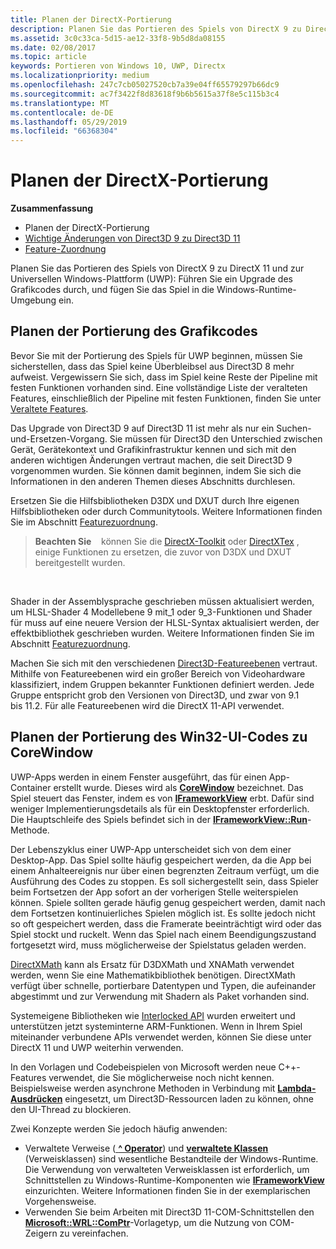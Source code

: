 ```yaml
---
title: Planen der DirectX-Portierung
description: Planen Sie das Portieren des Spiels von DirectX 9 zu DirectX 11 und zur Universellen Windows-Plattform (UWP) - Führen Sie ein Upgrade des Grafikcodes durch, und fügen Sie das Spiel in die Windows-Runtime-Umgebung ein.
ms.assetid: 3c0c33ca-5d15-ae12-33f8-9b5d8da08155
ms.date: 02/08/2017
ms.topic: article
keywords: Portieren von Windows 10, UWP, Directx
ms.localizationpriority: medium
ms.openlocfilehash: 247c7cb05027520cb7a39e04ff65579297b66dc9
ms.sourcegitcommit: ac7f3422f8d83618f9b6b5615a37f8e5c115b3c4
ms.translationtype: MT
ms.contentlocale: de-DE
ms.lasthandoff: 05/29/2019
ms.locfileid: "66368304"
---
```

# <a name="plan-your-directx-port"></a>Planen der DirectX-Portierung



**Zusammenfassung**

-   Planen der DirectX-Portierung
-   [Wichtige Änderungen von Direct3D 9 zu Direct3D 11](understand-direct3d-11-1-concepts.md)
-   [Feature-Zuordnung](feature-mapping.md)


Planen Sie das Portieren des Spiels von DirectX 9 zu DirectX 11 und zur Universellen Windows-Plattform (UWP): Führen Sie ein Upgrade des Grafikcodes durch, und fügen Sie das Spiel in die Windows-Runtime-Umgebung ein.

## <a name="plan-to-port-graphics-code"></a>Planen der Portierung des Grafikcodes


Bevor Sie mit der Portierung des Spiels für UWP beginnen, müssen Sie sicherstellen, dass das Spiel keine Überbleibsel aus Direct3D 8 mehr aufweist. Vergewissern Sie sich, dass im Spiel keine Reste der Pipeline mit festen Funktionen vorhanden sind. Eine vollständige Liste der veralteten Features, einschließlich der Pipeline mit festen Funktionen, finden Sie unter [Veraltete Features](https://docs.microsoft.com/windows/desktop/direct3d10/d3d10-graphics-programming-guide-api-features-deprecated).

Das Upgrade von Direct3D 9 auf Direct3D 11 ist mehr als nur ein Suchen-und-Ersetzen-Vorgang. Sie müssen für Direct3D den Unterschied zwischen Gerät, Gerätekontext und Grafikinfrastruktur kennen und sich mit den anderen wichtigen Änderungen vertraut machen, die seit Direct3D 9 vorgenommen wurden. Sie können damit beginnen, indem Sie sich die Informationen in den anderen Themen dieses Abschnitts durchlesen.

Ersetzen Sie die Hilfsbibliotheken D3DX und DXUT durch Ihre eigenen Hilfsbibliotheken oder durch Communitytools. Weitere Informationen finden Sie im Abschnitt [Featurezuordnung](feature-mapping.md).

> **Beachten Sie**    können Sie die [DirectX-Toolkit](https://go.microsoft.com/fwlink/p/?LinkID=248929) oder [DirectXTex](https://go.microsoft.com/fwlink/p/?LinkID=248926) , einige Funktionen zu ersetzen, die zuvor von D3DX und DXUT bereitgestellt wurden.

 

Shader in der Assemblysprache geschrieben müssen aktualisiert werden, um HLSL-Shader 4 Modellebene 9 mit\_1 oder 9\_3-Funktionen und Shader für muss auf eine neuere Version der HLSL-Syntax aktualisiert werden, der effektbibliothek geschrieben wurden. Weitere Informationen finden Sie im Abschnitt [Featurezuordnung](feature-mapping.md).

Machen Sie sich mit den verschiedenen [Direct3D-Featureebenen](https://docs.microsoft.com/windows/desktop/direct3d11/overviews-direct3d-11-devices-downlevel-intro) vertraut. Mithilfe von Featureebenen wird ein großer Bereich von Videohardware klassifiziert, indem Gruppen bekannter Funktionen definiert werden. Jede Gruppe entspricht grob den Versionen von Direct3D, und zwar von 9.1 bis 11.2. Für alle Featureebenen wird die DirectX 11-API verwendet.

## <a name="plan-to-port-win32-ui-code-to-corewindow"></a>Planen der Portierung des Win32-UI-Codes zu CoreWindow


UWP-Apps werden in einem Fenster ausgeführt, das für einen App-Container erstellt wurde. Dieses wird als [**CoreWindow**](https://docs.microsoft.com/uwp/api/Windows.UI.Core.CoreWindow) bezeichnet. Das Spiel steuert das Fenster, indem es von [**IFrameworkView**](https://docs.microsoft.com/uwp/api/Windows.ApplicationModel.Core.IFrameworkView) erbt. Dafür sind weniger Implementierungsdetails als für ein Desktopfenster erforderlich. Die Hauptschleife des Spiels befindet sich in der [**IFrameworkView::Run**](https://docs.microsoft.com/uwp/api/windows.applicationmodel.core.iframeworkview.run)-Methode.

Der Lebenszyklus einer UWP-App unterscheidet sich von dem einer Desktop-App. Das Spiel sollte häufig gespeichert werden, da die App bei einem Anhalteereignis nur über einen begrenzten Zeitraum verfügt, um die Ausführung des Codes zu stoppen. Es soll sichergestellt sein, dass Spieler beim Fortsetzen der App sofort an der vorherigen Stelle weiterspielen können. Spiele sollten gerade häufig genug gespeichert werden, damit nach dem Fortsetzen kontinuierliches Spielen möglich ist. Es sollte jedoch nicht so oft gespeichert werden, dass die Framerate beeinträchtigt wird oder das Spiel stockt und ruckelt. Wenn das Spiel nach einem Beendigungszustand fortgesetzt wird, muss möglicherweise der Spielstatus geladen werden.

[DirectXMath](https://docs.microsoft.com/windows/desktop/dxmath/ovw-xnamath-progguide) kann als Ersatz für D3DXMath und XNAMath verwendet werden, wenn Sie eine Mathematikbibliothek benötigen. DirectXMath verfügt über schnelle, portierbare Datentypen und Typen, die aufeinander abgestimmt und zur Verwendung mit Shadern als Paket vorhanden sind.

Systemeigene Bibliotheken wie [Interlocked API](https://docs.microsoft.com/windows/desktop/Sync/what-s-new-in-synchronization) wurden erweitert und unterstützen jetzt systeminterne ARM-Funktionen. Wenn in Ihrem Spiel miteinander verbundene APIs verwendet werden, können Sie diese unter DirectX 11 und UWP weiterhin verwenden.

In den Vorlagen und Codebeispielen von Microsoft werden neue C++-Features verwendet, die Sie möglicherweise noch nicht kennen. Beispielsweise werden asynchrone Methoden in Verbindung mit [**Lambda-Ausdrücken**](https://docs.microsoft.com/cpp/cpp/lambda-expressions-in-cpp) eingesetzt, um Direct3D-Ressourcen laden zu können, ohne den UI-Thread zu blockieren.

Zwei Konzepte werden Sie jedoch häufig anwenden:

-   Verwaltete Verweise ([ **^ Operator**](https://docs.microsoft.com/cpp/windows/handle-to-object-operator-hat-cpp-component-extensions)) und [**verwaltete Klassen**](https://docs.microsoft.com/cpp/windows/classes-and-structs-cpp-component-extensions) (Verweisklassen) sind wesentliche Bestandteile der Windows-Runtime. Die Verwendung von verwalteten Verweisklassen ist erforderlich, um Schnittstellen zu Windows-Runtime-Komponenten wie [**IFrameworkView**](https://docs.microsoft.com/uwp/api/Windows.ApplicationModel.Core.IFrameworkView) einzurichten. Weitere Informationen finden Sie in der exemplarischen Vorgehensweise.
-   Verwenden Sie beim Arbeiten mit Direct3D 11-COM-Schnittstellen den [**Microsoft::WRL::ComPtr**](https://docs.microsoft.com/cpp/windows/comptr-class)-Vorlagetyp, um die Nutzung von COM-Zeigern zu vereinfachen.

 

 





